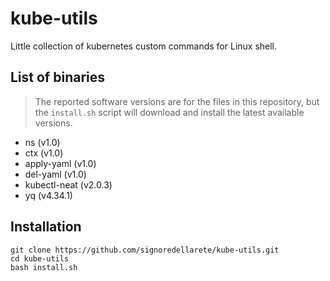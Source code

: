 # kube-utils
Little collection of kubernetes custom commands for Linux shell.

## List of binaries
> The reported software versions are for the files in this repository, but the `install.sh` script will download and install the latest available versions.

- ns (v1.0)
- ctx (v1.0)
- apply-yaml (v1.0)
- del-yaml (v1.0)
- kubectl-neat (v2.0.3)
- yq (v4.34.1)

## Installation

```
git clone https://github.com/signoredellarete/kube-utils.git
cd kube-utils
bash install.sh
```


